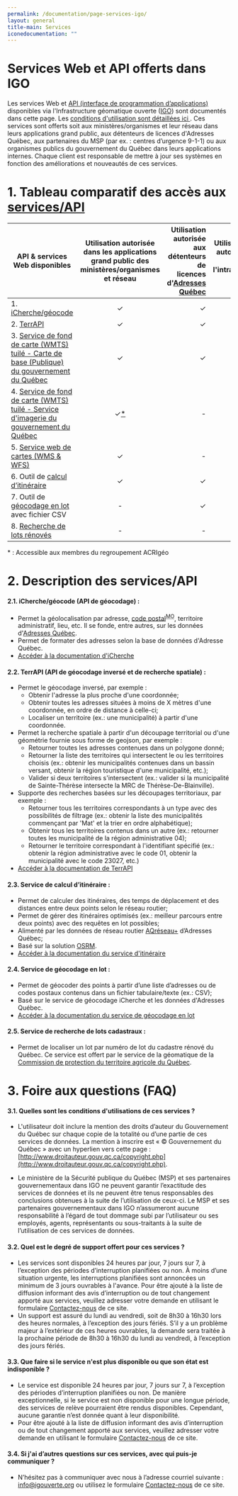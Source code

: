 ```yaml
---
permalink: /documentation/page-services-igo/
layout: general
title-main: Services
iconedocumentation: ""
---
```


# Services Web et API offerts dans IGO

Les services Web et [API (interface de programmation d’applications)](http://granddictionnaire.com/ficheOqlf.aspx?Id_Fiche=26508293) disponibles via l'Infrastructure géomatique ouverte ([IGO](http://www.igouverte.org/)) sont documentés dans cette page. Les [conditions d'utilisation sont détaillées ici ](#a-quelles-sont-les-conditions-dutilisations-de-ces-services-). Ces services sont offerts soit aux ministères/organismes et leur réseau dans leurs applications grand public, aux détenteurs de licences d'Adresses Québec, aux partenaires du MSP (par ex. : centres d’urgence 9-1-1) ou aux organismes publics du gouvernement du Québec dans leurs applications internes. Chaque client est responsable de mettre à jour ses systèmes en fonction des améliorations et nouveautés de ces services.

<a id="1"></a>
# 1. Tableau comparatif des accès aux [services/API](#2)

| **API & services Web disponibles**      | **Utilisation autorisée dans les applications grand public des ministères/organismes et réseau**| **Utilisation autorisée aux détenteurs de licences d'[Adresses Québec](http://adressesquebec.gouv.qc.ca/)**  | **Utilisation autorisée dans l'intranet-[RITM](https://www.quebec.ca/gouvernement/faire-affaire-gouvernement/services-organisations-publiques/services-de-plateformes-technologiques/communications-informatiques-et-multimedias/reseau-integre-telecommunication-multimedia-ritm)** | 
| ------------- |:-------------:| -----:|----:|
| 1. [iCherche/géocode](#2.1)|&#x2713;|&#x2713;|&#x2713;|
| 2. [TerrAPI](#2.2)|&#x2713;|&#x2713;|&#x2713;|
| 3. [Service de fond de carte (WMTS) tuilé - Carte de base (Publique) du gouvernement du Québec](http://igouverte.org/documentation/services-web-ogc-igo/#carte_publique)|&#x2713;|&#x2713;|&#x2713;|
| 4. [Service de fond de carte (WMTS) tuilé - Service d'imagerie du gouvernement du Québec](http://igouverte.org/documentation/services-web-ogc-igo/#imagerie)|&#x2713;[&#42;](#nbt)|-|&#x2713;[&#42;](#nbt)|
| 5. [Service web de cartes (WMS & WFS)](http://igouverte.org/documentation/services-web-ogc-igo/#ServicesWeb)|&#x2713;|-|&#x2713;|
| 6. Outil de [calcul d’itinéraire](#2.3)|&#x2713;|&#x2713;|&#x2713;|
| 7. Outil de [géocodage en lot](#2.4) avec fichier CSV|-|&#x2713;|&#x2713;|
| 8. [Recherche de lots rénovés](#2.5)|- |- |&#x2713;|



<a name="nbt">&#42;</a> : Accessible aux membres du regroupement ACRIgéo

<a id="2"></a>
# 2. Description des services/API

<a id="2.1"></a>
#### 2.1. iCherche/géocode (API de géocodage) :
+ Permet la géolocalisation par adresse,  [code postal](https://www.canadapost.ca)<sup><abbr title="marque officielle">MO</abbr></sup>, territoire administratif, lieu, etc. Il se fonde, entre autres, sur les données d'[Adresses Québec](http://adressesquebec.gouv.qc.ca/).
+ Permet de formater des adresses selon la base de données d'Adresse Québec.
+ [Accéder à la documentation d'iCherche](https://geoegl.msp.gouv.qc.ca/apis/icherche/docs)

<a id="2.2"></a>
#### 2.2. TerrAPI (API de géocodage inversé et de recherche spatiale) :
+ Permet le géocodage inversé, par exemple :
  + Obtenir l'adresse la plus proche d'une coordonnée;
  + Obtenir toutes les adresses situées à moins de X mètres d'une coordonnée, en ordre de distance à celle-ci;
  + Localiser un territoire (ex.: une municipalité) à partir d'une coordonnée.
+ Permet la recherche spatiale à partir d'un découpage territorial ou d'une géométrie fournie sous forme de geojson, par exemple :
  + Retourner toutes les adresses contenues dans un polygone donné;
  + Retourner la liste des territoires qui intersectent le ou les territoires choisis (ex.: obtenir les municipalités contenues dans un bassin versant, obtenir la région touristique d'une municipalité, etc.);
  + Valider si deux territoires s'intersectent (ex.: valider si la municipalité de Sainte-Thérèse intersecte la MRC de Thérèse-De-Blainville).
+ Supporte des recherches basées sur les découpages territoriaux, par exemple : 
  + Retourner tous les territoires correspondants à un type avec des possibilités de filtrage (ex.: obtenir la liste des municipalités commençant par 'Mat' et la trier en ordre alphabétique);
  + Obtenir tous les territoires contenus dans un autre (ex.: retourner toutes les municipalité de la région administrative 04);
  + Retourner le territoire correspondant à l'identifiant spécifié (ex.: obtenir la région administrative avec le code 01, obtenir la municipalité avec le code 23027, etc.)
+ [Accéder à la documentation de TerrAPI](https://geoegl.msp.gouv.qc.ca/apis/terrAPI/docs)

<a id="2.3"></a>
#### 2.3. Service de calcul d’itinéraire :
+ Permet de calculer des itinéraires, des temps de déplacement et des distances entre deux points selon le réseau routier;
+ Permet de gérer des itinéraires optimisés (ex.: meilleur parcours entre deux points) avec des requêtes en lot possibles;
+ Alimenté par les données de réseau routier [AQréseau+](https://www.donneesquebec.ca/recherche/dataset/adresses-quebec/resource/0d5df103-f856-4183-9a15-eb06fce9c8bf) d’Adresses Québec; 
+ Basé sur la solution [OSRM](http://project-osrm.org/).
+ [Accéder à la documentation du service d'itinéraire](http://igouverte.org/documentation/doc_itineraire/)

<a id="2.4"></a>
#### 2.4. Service de géocodage en lot :
+ Permet de  géocoder des points à partir d’une liste d’adresses ou de codes postaux contenus dans un fichier tabulaire/texte (ex.: CSV);
+ Basé sur le service de géocodage iCherche et les données d'Adresses Québec.
+ [Accéder à la documentation du service de géocodage en lot](https://geoegl.msp.gouv.qc.ca/apis/icherche/docs/enlot)

<a id="2.5"></a>
#### 2.5. Service de recherche de lots cadastraux :
+  Permet de localiser un lot par numéro de lot du cadastre rénové du Québec. Ce service est offert par le service de la géomatique de la [Commission de protection du territoire agricole du Québec](http://www.cptaq.gouv.qc.ca/index.php?id=378&no_cache=1).


<a id="3"></a>
# 3. Foire aux questions (FAQ)

#### **3.1. Quelles sont les conditions d'utilisations de ces services ?** 
+ L'utilisateur doit inclure la mention des droits d’auteur du Gouvernement du Québec sur chaque copie de la totalité ou d’une partie de ces services de données. La mention à inscrire est « © Gouvernement du Québec » avec un hyperlien vers cette page : [http://www.droitauteur.gouv.qc.ca/copyright.php](http://www.droitauteur.gouv.qc.ca/copyright.php).

+ Le ministère de la Sécurité publique du Québec (MSP) et ses partenaires gouvernementaux dans IGO ne peuvent garantir l’exactitude des services de données et ils ne peuvent être tenus responsables des conclusions obtenues à la suite de l’utilisation de ceux-ci. Le MSP et ses partenaires gouvernementaux dans IGO n’assumeront aucune responsabilité à l’égard de tout dommage subi par l’utilisateur ou ses employés, agents, représentants ou sous-traitants à la suite de l’utilisation de ces services de données.

#### **3.2. Quel est le degré de support offert pour ces services ?**
+ Les services sont disponibles 24 heures par jour, 7 jours sur 7, à l’exception des périodes d’interruption planifiées ou non. À moins d’une situation urgente, les interruptions planifiées sont annoncées un minimum de 3 jours ouvrables à l'avance. Pour être ajouté à la liste de diffusion informant des avis d’interruption ou de tout changement apporté aux services, veuillez adresser votre demande en utilisant le formulaire [Contactez-nous](http://igouverte.org/#footer) de ce site.
+ Un support est assuré du lundi au vendredi, soit de 8h30 à 16h30 lors des heures normales, à l’exception des jours fériés. S’il y a un problème majeur à l’extérieur de ces heures ouvrables, la demande sera traitée à la prochaine période de 8h30 à 16h30 du lundi au vendredi, à l’exception des jours fériés.

#### **3.3. Que faire si le service n'est plus disponible ou que son état est indisponible ?**
+ Le service est disponible 24 heures par jour, 7 jours sur 7, à l’exception des périodes  d’interruption planifiées ou non. De manière exceptionnelle, si le service est non disponible pour une longue période, des services de relève pourraient être rendus disponibles. Cependant, aucune garantie n’est donnée quant à leur disponibilité.
+ Pour être ajouté à la liste de diffusion informant des avis d’interruption ou de tout changement apporté aux services, veuillez adresser votre demande en utilisant le formulaire [Contactez-nous](http://igouverte.org/#footer) de ce site.


#### **3.4. Si j'ai d’autres questions sur ces services, avec qui puis-je communiquer ?** 
+ N’hésitez pas à communiquer avec nous à l’adresse courriel suivante : info@igouverte.org ou utilisez le formulaire [Contactez-nous](http://igouverte.org/#footer) de ce site.

